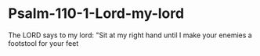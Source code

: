 # Psalm-110-1-Lord-my-lord
The LORD says to my lord: "Sit at my right hand until I make your enemies a footstool for your feet
